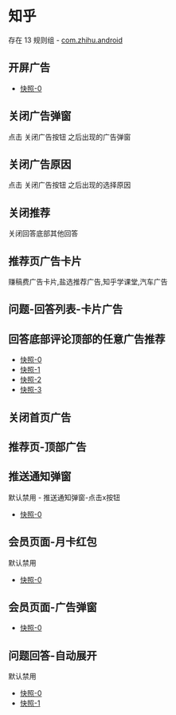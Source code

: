 # 知乎

存在 13 规则组 - [com.zhihu.android](/src/apps/com.zhihu.android.ts)

## 开屏广告

- [快照-0](https://gkd-kit.gitee.io/import/12707641)

## 关闭广告弹窗

点击 关闭广告按钮 之后出现的广告弹窗

## 关闭广告原因

点击 关闭广告按钮 之后出现的选择原因

## 关闭推荐

关闭回答底部其他回答

## 推荐页广告卡片

赚稿费广告卡片,盐选推荐广告,知乎学课堂,汽车广告

## 问题-回答列表-卡片广告

## 回答底部评论顶部的任意广告推荐

- [快照-0](https://gkd-kit.gitee.io/import/12647617)
- [快照-1](https://gkd-kit.gitee.io/import/12647659)
- [快照-2](https://gkd-kit.gitee.io/import/12647525)
- [快照-3](https://gkd-kit.gitee.io/import/12647541)

## 关闭首页广告

## 推荐页-顶部广告

## 推送通知弹窗

默认禁用 - 推送通知弹窗-点击x按钮

- [快照-0](https://gkd-kit.gitee.io/import/12647583)

## 会员页面-月卡红包

默认禁用

- [快照-0](https://gkd-kit.gitee.io/import/12647421)

## 会员页面-广告弹窗

- [快照-0](https://gkd-kit.gitee.io/import/12707676)

## 问题回答-自动展开

默认禁用

- [快照-0](https://gkd-kit.gitee.io/import/12647688)
- [快照-1](https://gkd-kit.gitee.io/import/12707687)
